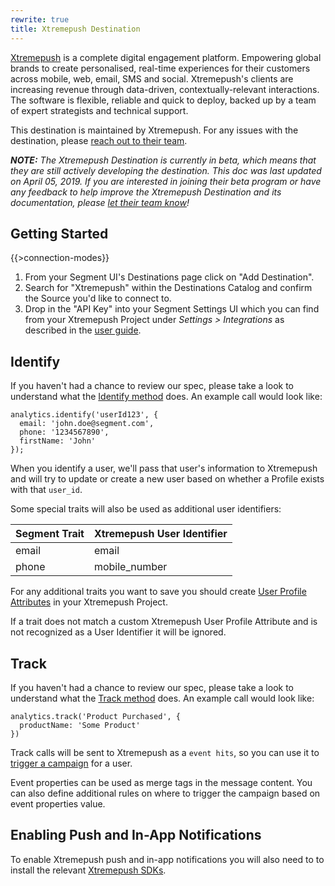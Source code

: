 ```yaml
---
rewrite: true
title: Xtremepush Destination
---
```

[Xtremepush](https://xtremepush.com/?utm_source=segmentio&utm_medium=docs&utm_campaign=partners) is a complete digital engagement platform. Empowering global brands to create personalised, real-time experiences for their customers across mobile, web, email, SMS and social. Xtremepush's clients are increasing revenue through data-driven, contextually-relevant interactions. The software is flexible, reliable and quick to deploy, backed up by a team of expert strategists and technical support.

This destination is maintained by Xtremepush. For any issues with the destination, please [reach out to their team](mailto:support@xtremepush.com).

_**NOTE:** The Xtremepush Destination is currently in beta, which means that they are still actively developing the destination. This doc was last updated on April 05, 2019. If you are interested in joining their beta program or have any feedback to help improve the Xtremepush Destination and its documentation, please [let  their team know](mailto:support@xtremepush.com)!_


## Getting Started

{{>connection-modes}}

1. From your Segment UI's Destinations page click on "Add Destination".
2. Search for "Xtremepush" within the Destinations Catalog and confirm the Source you'd like to connect to.
3. Drop in the "API Key" into your Segment Settings UI which you can find from your Xtremepush Project under *Settings > Integrations* as described in the [user guide](https://support.xtremepush.com/hc/en-us/articles/360001351637-Generating-API-Tokens).

## Identify

If you haven't had a chance to review our spec, please take a look to understand what the [Identify method](https://segment.com/docs/spec/identify/) does. An example call would look like:

```
analytics.identify('userId123', {
  email: 'john.doe@segment.com',
  phone: '1234567890',
  firstName: 'John'
});
```

When you identify a user, we'll pass that user's information to Xtremepush and will try to update or create a new user based on whether a Profile exists with that `user_id`.

Some special traits will also be used as additional user identifiers:

| Segment Trait | Xtremepush User Identifier |
| ------------- | -------------------------- |
| email         | email                      |
| phone         | mobile_number              |

For any additional traits you want to save you should create [User Profile Attributes](https://support.xtremepush.com/hc/en-us/articles/360000850789-User-Profiles-Quick-Start-Guide#AddingOtherAttributestoUserProfiles) in your Xtremepush Project.

If a trait does not match a custom Xtremepush User Profile Attribute and is not recognized as a User Identifier it will be ignored.

## Track

If you haven't had a chance to review our spec, please take a look to understand what the [Track method](https://segment.com/docs/spec/track/) does. An example call would look like:

```
analytics.track('Product Purchased', {
  productName: 'Some Product'
})
```

Track calls will be sent to Xtremepush as a `event hits`, so you can use it to [trigger a campaign](https://support.xtremepush.com/hc/en-us/articles/207743999-Event-Tab) for a user.

Event properties can be used as merge tags in the message content. You can also define additional rules on where to trigger the campaign based on event properties value.

## Enabling Push and In-App Notifications
To enable Xtremepush push and in-app notifications you will also need to to install the relevant [Xtremepush SDKs](https://support.xtremepush.com/hc/en-us/categories/200812171-SDKs).
